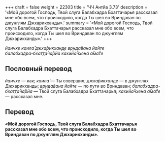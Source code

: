 +++
draft = false
weight = 22303
title = 'ЧЧ Антйа 3.73'
description = '«Мой дорогой Господь, Твой слуга Балабхадра Бхаттачарья рассказал мне обо всем, что происходило, когда Ты шел во Вриндаван по джунглям Джхарикханды».'
summary = '«Мой дорогой Господь, Твой слуга Балабхадра Бхаттачарья рассказал мне обо всем, что происходило, когда Ты шел во Вриндаван по джунглям Джхарикханды».'
+++

_йаичхе каила̄ джха̄рикхан̣д̣е вр̣нда̄вана йа̄ите  
балабхадра-бхат̣т̣а̄ча̄рйа кахийа̄чхена а̄ма̄те_

## Пословный перевод

_йаичхе_ — как; _каила̄_ — Ты совершил; _джха̄рикхан̣д̣е_ — в джунглях Джхарикханды; _вр̣нда̄вана_ _йа̄ите_ — по пути во Вриндаван; _балабхадра_\-_бхат̣т̣а̄ча̄рйа_ — Твой слуга Балабхадра Бхаттачарья; _кахийа̄чхена_ _а̄ма̄те_ — рассказал мне.

## Перевод

**«Мой дорогой Господь, Твой слуга Балабхадра Бхаттачарья рассказал мне обо всем, что происходило, когда Ты шел во Вриндаван по джунглям Джхарикханды».**
